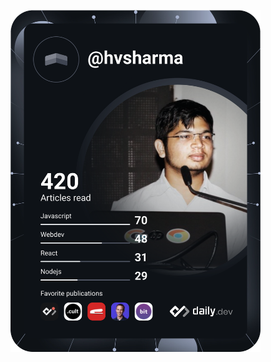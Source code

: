 <a href="https://app.daily.dev/DailyDevTips"><img src="https://github.com/hvsharma63/hvsharma63/blob/main/devcard.svg" width="400" alt="HV Sharma's Dev Card"/></a>
